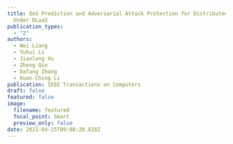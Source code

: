 ```yaml
---
title: QoS Prediction and Adversarial Attack Protection for Distributed Services
  Under DLaaS
publication_types:
  - "2"
authors:
  - Wei Liang
  - Yuhui Li
  - Jianlong Xu
  - Zheng Qin
  - Dafang Zhang
  - Kuan-Ching Li
publication: IEEE Transactions on Computers
draft: false
featured: false
image:
  filename: featured
  focal_point: Smart
  preview_only: false
date: 2021-04-25T09:08:20.828Z
---
```

